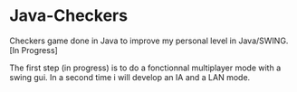 Java-Checkers
=============

Checkers game done in Java to improve my personal level in Java/SWING. [In Progress]

The first step (in progress) is to do a fonctionnal multiplayer mode with a swing gui. In a second time i will develop
an IA and a LAN mode.